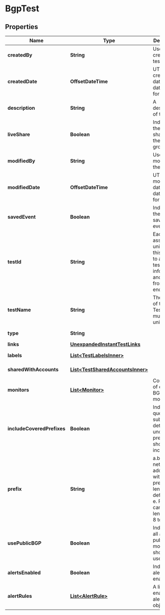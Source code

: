 

# BgpTest


## Properties

| Name | Type | Description | Notes |
|------------ | ------------- | ------------- | -------------|
|**createdBy** | **String** | User that created the test. |  [optional] [readonly] |
|**createdDate** | **OffsetDateTime** | UTC created date (ISO date-time format). |  [optional] [readonly] |
|**description** | **String** | A description of the test. |  [optional] |
|**liveShare** | **Boolean** | Indicates if the test is shared with the account group. |  [optional] [readonly] |
|**modifiedBy** | **String** | User that modified the test. |  [optional] [readonly] |
|**modifiedDate** | **OffsetDateTime** | UTC last modification date (ISO date-time format). |  [optional] [readonly] |
|**savedEvent** | **Boolean** | Indicates if the test is a saved event. |  [optional] [readonly] |
|**testId** | **String** | Each test is assigned an unique ID; this is used to access test information and results from other endpoints. |  [optional] [readonly] |
|**testName** | **String** | The name of the test. Test name must be unique. |  [optional] |
|**type** | **String** |  |  [optional] [readonly] |
|**links** | [**UnexpandedInstantTestLinks**](UnexpandedInstantTestLinks.md) |  |  [optional] |
|**labels** | [**List&lt;TestLabelsInner&gt;**](TestLabelsInner.md) |  |  [optional] [readonly] |
|**sharedWithAccounts** | [**List&lt;TestSharedAccountsInner&gt;**](TestSharedAccountsInner.md) |  |  [optional] [readonly] |
|**monitors** | [**List&lt;Monitor&gt;**](Monitor.md) | Contains list of enabled BGP monitors. |  [optional] [readonly] |
|**includeCoveredPrefixes** | **Boolean** | Indicate if queries for subprefixes detected under this prefix should included. |  [optional] |
|**prefix** | **String** | a.b.c.d is a network address, with the prefix length defined as e. Prefixes can be any length from 8 to 24. |  |
|**usePublicBGP** | **Boolean** | Indicate if all available public BGP monitors should be used. |  [optional] |
|**alertsEnabled** | **Boolean** | Indicates if alerts are enabled. |  [optional] |
|**alertRules** | [**List&lt;AlertRule&gt;**](AlertRule.md) | A list of enabled alert rule objects. |  [optional] |



